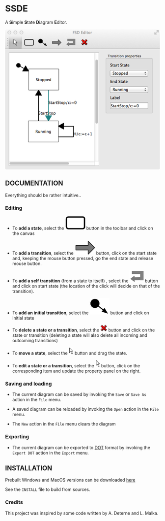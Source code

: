 # SSDE 

A **S**imple **S**tate **D**iagram **E**ditor.

![](./etc/snapshot.png)

## DOCUMENTATION

Everything should be rather intuitive..

### Editing 

* To **add a state**, select the ![](./src/images/state.png) button in the toolbar and click on the
  canvas

* To **add a transition**, select the ![](./src/images/transition.png) button, click on
  the start state and, keeping the mouse button pressed, go the end state and release mouse button.

* To **add a self transition** (from a state to itself) , select the ![](./src/images/loop.png) button
  and click on start state (the location of the click will decide on that of the
  transition).

* To **add an initial transition**, select the ![](./src/images/initstate.png) button
  and click on initial state 

* To **delete a state or a transition**, select the ![](./src/images/delete.png) button
  and click on the state or transition (deleting a state will also delete all incoming and
  outcoming transitions)

* To **move a state**, select the ![](./src/images/select.png) button and drag the state.

* To **edit a state or a transition**, select the ![](./src/images/select.png) button, click on
  the corresponding item and update the property panel on the right.

### Saving and loading

* The current diagram can be saved by invoking the `Save` or `Save As` action in the `File` menu.

* A saved diagram can be reloaded by invoking the `Open` action in the `File` menu.

* The `New` action in the `File` menu clears the diagram

### Exporting

* The current diagram can be exported to [DOT](http://www.graphviz.org) format by invoking the `Export DOT`
  action in the `Export` menu.

## INSTALLATION

Prebuilt Windows and MacOS versions can be downloaded [here](https://github.com/jserot/ssde/releases/tag/v0.1c)

See the `INSTALL` file to build from sources.

### Credits

This project was inspired by some code written by A. Deterne and L. Malka.
